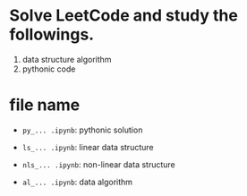 # Solve LeetCode and study the followings.

1. data structure algorithm
2. pythonic code

# file name

- `py_... .ipynb`: pythonic solution 

- `ls_... .ipynb`: linear data structure

- `nls_... .ipynb`: non-linear data structure

- `al_... .ipynb`: data algorithm
